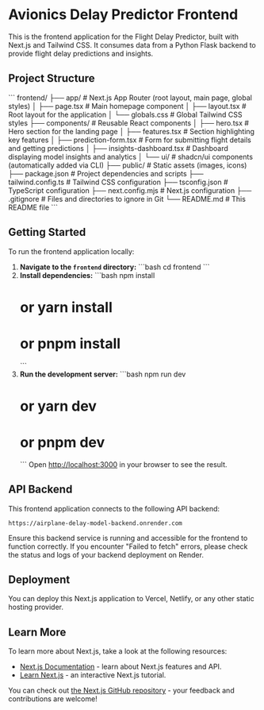 # Avionics Delay Predictor Frontend

This is the frontend application for the Flight Delay Predictor, built with Next.js and Tailwind CSS. It consumes data from a Python Flask backend to provide flight delay predictions and insights.

## Project Structure

\`\`\`
frontend/
├── app/                    # Next.js App Router (root layout, main page, global styles)
│   ├── page.tsx           # Main homepage component
│   ├── layout.tsx         # Root layout for the application
│   └── globals.css        # Global Tailwind CSS styles
├── components/            # Reusable React components
│   ├── hero.tsx           # Hero section for the landing page
│   ├── features.tsx       # Section highlighting key features
│   ├── prediction-form.tsx # Form for submitting flight details and getting predictions
│   ├── insights-dashboard.tsx # Dashboard displaying model insights and analytics
│   └── ui/               # shadcn/ui components (automatically added via CLI)
├── public/                # Static assets (images, icons)
├── package.json          # Project dependencies and scripts
├── tailwind.config.ts    # Tailwind CSS configuration
├── tsconfig.json         # TypeScript configuration
├── next.config.mjs       # Next.js configuration
├── .gitignore           # Files and directories to ignore in Git
└── README.md            # This README file
\`\`\`

## Getting Started

To run the frontend application locally:

1.  **Navigate to the `frontend` directory:**
    \`\`\`bash
    cd frontend
    \`\`\`
2.  **Install dependencies:**
    \`\`\`bash
    npm install
    # or yarn install
    # or pnpm install
    \`\`\`
3.  **Run the development server:**
    \`\`\`bash
    npm run dev
    # or yarn dev
    # or pnpm dev
    \`\`\`
    Open [http://localhost:3000](http://localhost:3000) in your browser to see the result.

## API Backend

This frontend application connects to the following API backend:

`https://airplane-delay-model-backend.onrender.com`

Ensure this backend service is running and accessible for the frontend to function correctly. If you encounter "Failed to fetch" errors, please check the status and logs of your backend deployment on Render.

## Deployment

You can deploy this Next.js application to Vercel, Netlify, or any other static hosting provider.

## Learn More

To learn more about Next.js, take a look at the following resources:

-   [Next.js Documentation](https://nextjs.org/docs) - learn about Next.js features and API.
-   [Learn Next.js](https://nextjs.org/learn) - an interactive Next.js tutorial.

You can check out [the Next.js GitHub repository](https://github.com/vercel/next.js/) - your feedback and contributions are welcome!

